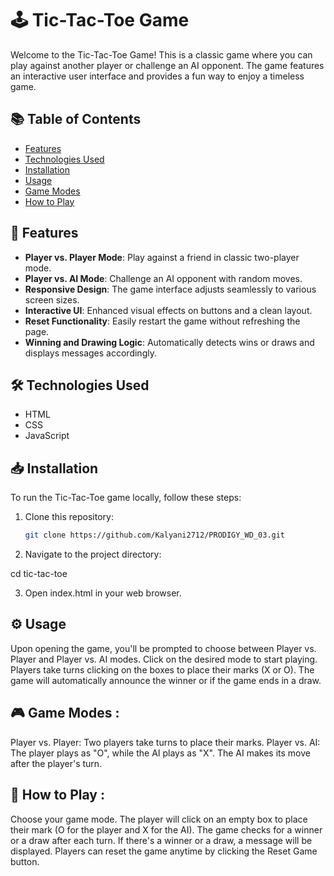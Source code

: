 # 🕹️ Tic-Tac-Toe Game

Welcome to the Tic-Tac-Toe Game! This is a classic game where you can play against another player or challenge an AI opponent.
The game features an interactive user interface and provides a fun way to enjoy a timeless game.

## 📚 Table of Contents

- [Features](#features)
- [Technologies Used](#technologies-used)
- [Installation](#installation)
- [Usage](#usage)
- [Game Modes](#game-modes)
- [How to Play](#how-to-play)


## 🌟 Features

- **Player vs. Player Mode**: Play against a friend in classic two-player mode.
- **Player vs. AI Mode**: Challenge an AI opponent with random moves.
- **Responsive Design**: The game interface adjusts seamlessly to various screen sizes.
- **Interactive UI**: Enhanced visual effects on buttons and a clean layout.
- **Reset Functionality**: Easily restart the game without refreshing the page.
- **Winning and Drawing Logic**: Automatically detects wins or draws and displays messages accordingly.

## 🛠️ Technologies Used

- HTML
- CSS
- JavaScript

## 📥 Installation

To run the Tic-Tac-Toe game locally, follow these steps:

1. Clone this repository:
   ```bash
   git clone https://github.com/Kalyani2712/PRODIGY_WD_03.git
   
2. Navigate to the project directory:

 cd tic-tac-toe

3. Open index.html in your web browser.

## ⚙️ Usage
Upon opening the game, you'll be prompted to choose between Player vs. Player and Player vs. AI modes.
Click on the desired mode to start playing.
Players take turns clicking on the boxes to place their marks (X or O).
The game will automatically announce the winner or if the game ends in a draw.

## 🎮 Game Modes :
Player vs. Player: Two players take turns to place their marks.
Player vs. AI: The player plays as "O", while the AI plays as "X". The AI makes its move after the player's turn.


## 📜 How to Play :

Choose your game mode.
The player will click on an empty box to place their mark (O for the player and X for the AI).
The game checks for a winner or a draw after each turn.
If there's a winner or a draw, a message will be displayed.
Players can reset the game anytime by clicking the Reset Game button.
